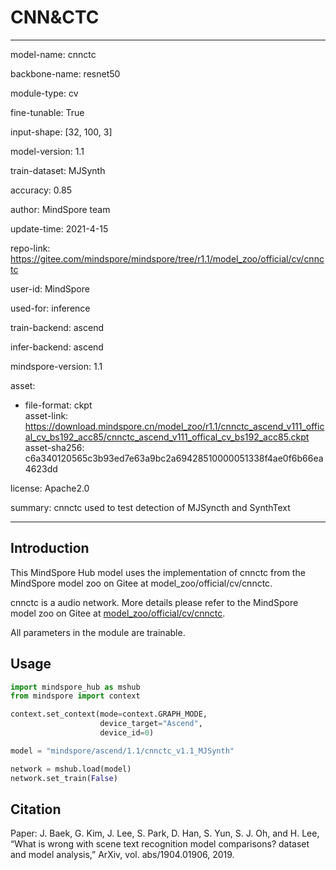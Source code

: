 # CNN&CTC

---

model-name: cnnctc

backbone-name: resnet50

module-type: cv

fine-tunable: True

input-shape: [32, 100, 3]

model-version: 1.1

train-dataset: MJSynth

accuracy: 0.85

author: MindSpore team

update-time: 2021-4-15

repo-link: <https://gitee.com/mindspore/mindspore/tree/r1.1/model_zoo/official/cv/cnnctc>

user-id: MindSpore

used-for: inference

train-backend: ascend

infer-backend: ascend

mindspore-version: 1.1

asset:

-
    file-format: ckpt  
    asset-link: <https://download.mindspore.cn/model_zoo/r1.1/cnnctc_ascend_v111_offical_cv_bs192_acc85/cnnctc_ascend_v111_offical_cv_bs192_acc85.ckpt>
    asset-sha256: c6a340120565c3b93ed7e63a9bc2a69428510000051338f4ae0f6b66ea4623dd

license: Apache2.0

summary: cnnctc used to test detection of MJSyncth and SynthText

---

## Introduction

This MindSpore Hub model uses the implementation of cnnctc from the MindSpore model zoo on Gitee at model_zoo/official/cv/cnnctc.

cnnctc is a audio network. More details please refer to the MindSpore model zoo on Gitee at [model_zoo/official/cv/cnnctc](https://gitee.com/mindspore/mindspore/blob/r1.1/model_zoo/official/cv/cnnctc/README.md).

All parameters in the module are trainable.

## Usage

```python
import mindspore_hub as mshub
from mindspore import context

context.set_context(mode=context.GRAPH_MODE,
                    device_target="Ascend",
                    device_id=0)

model = "mindspore/ascend/1.1/cnnctc_v1.1_MJSynth"

network = mshub.load(model)
network.set_train(False)

```

## Citation

Paper: J. Baek, G. Kim, J. Lee, S. Park, D. Han, S. Yun, S. J. Oh, and H. Lee, “What is wrong with scene text recognition model comparisons? dataset and model analysis,” ArXiv, vol. abs/1904.01906, 2019.
